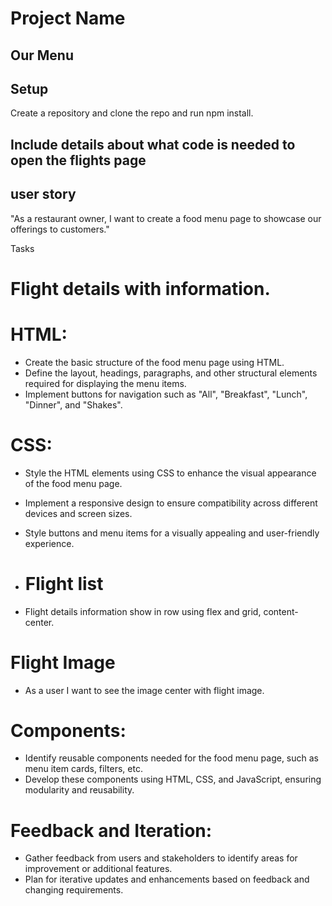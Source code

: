<!--

  There will be different types of tasks for each user story:
    `type: components`
    `type: css`
    `type: logic`
    `type: handlers`
    ...

-->
# Project Name

## Our Menu

## Setup

Create a repository and clone the repo and run npm install.

## Include details about what code is needed to open the flights page

## user story

"As a restaurant owner, I want to create a food menu page to showcase our offerings to customers."

Tasks

<!--

  There will be different types of tasks for each user story:
    `type: components`
    `type: css`
    `type: logic`
    `type: handlers`
    ...

-->
   # Flight details with information.

# HTML:
- Create the basic structure of the food menu page using HTML.
- Define the layout, headings, paragraphs, and other structural elements required for displaying the menu items.
- Implement buttons for navigation such as "All", "Breakfast", "Lunch", "Dinner", and "Shakes".

# CSS:
- Style the HTML elements using CSS to enhance the visual appearance of the food menu page.
- Implement a responsive design to ensure compatibility across different devices and screen sizes.
- Style buttons and menu items for a visually appealing and user-friendly experience.

- # Flight  list
- Flight details information show in row using flex and grid, content-center.

#  Flight Image
- As a user I want to see the image center with flight image.

# Components:
- Identify reusable components needed for the food menu page, such as menu item cards, filters, etc.
- Develop these components using HTML, CSS, and JavaScript, ensuring modularity and reusability.

# Feedback and Iteration:
- Gather feedback from users and stakeholders to identify areas for improvement or additional features.
- Plan for iterative updates and enhancements based on feedback and changing requirements.